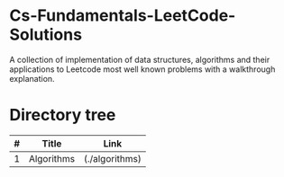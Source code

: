 # Cs-Fundamentals-LeetCode-Solutions
A collection of implementation of data structures, algorithms and their applications to Leetcode most well known problems with a walkthrough explanation.

# Directory tree
| # | Title | Link |
|---| ----- | ---- | 
| 1 | Algorithms | (./algorithms)
